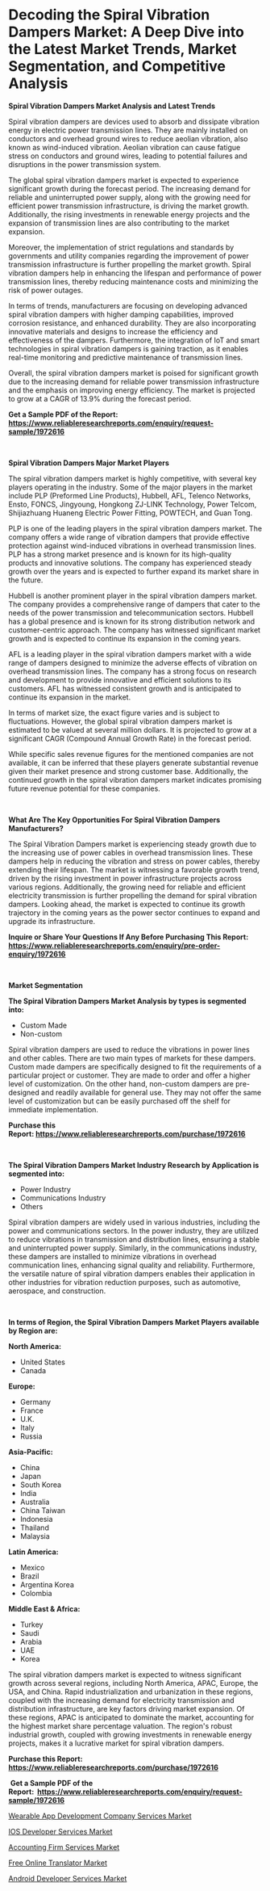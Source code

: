 <p><h1>Decoding the Spiral Vibration Dampers Market: A Deep Dive into the Latest Market Trends, Market Segmentation, and Competitive Analysis</h1></p><p><strong>Spiral Vibration Dampers Market Analysis and Latest Trends</strong></p>
<p><p>Spiral vibration dampers are devices used to absorb and dissipate vibration energy in electric power transmission lines. They are mainly installed on conductors and overhead ground wires to reduce aeolian vibration, also known as wind-induced vibration. Aeolian vibration can cause fatigue stress on conductors and ground wires, leading to potential failures and disruptions in the power transmission system.</p><p>The global spiral vibration dampers market is expected to experience significant growth during the forecast period. The increasing demand for reliable and uninterrupted power supply, along with the growing need for efficient power transmission infrastructure, is driving the market growth. Additionally, the rising investments in renewable energy projects and the expansion of transmission lines are also contributing to the market expansion.</p><p>Moreover, the implementation of strict regulations and standards by governments and utility companies regarding the improvement of power transmission infrastructure is further propelling the market growth. Spiral vibration dampers help in enhancing the lifespan and performance of power transmission lines, thereby reducing maintenance costs and minimizing the risk of power outages.</p><p>In terms of trends, manufacturers are focusing on developing advanced spiral vibration dampers with higher damping capabilities, improved corrosion resistance, and enhanced durability. They are also incorporating innovative materials and designs to increase the efficiency and effectiveness of the dampers. Furthermore, the integration of IoT and smart technologies in spiral vibration dampers is gaining traction, as it enables real-time monitoring and predictive maintenance of transmission lines.</p><p>Overall, the spiral vibration dampers market is poised for significant growth due to the increasing demand for reliable power transmission infrastructure and the emphasis on improving energy efficiency. The market is projected to grow at a CAGR of 13.9% during the forecast period.</p></p>
<p><strong>Get a Sample PDF of the Report:&nbsp; <a href="https://www.reliableresearchreports.com/enquiry/request-sample/1972616">https://www.reliableresearchreports.com/enquiry/request-sample/1972616</a></strong></p>
<p>&nbsp;</p>
<p><strong>Spiral Vibration Dampers Major Market Players</strong></p>
<p><p>The spiral vibration dampers market is highly competitive, with several key players operating in the industry. Some of the major players in the market include PLP (Preformed Line Products), Hubbell, AFL, Telenco Networks, Ensto, FONCS, Jingyoung, Hongkong ZJ-LINK Technology, Power Telcom, Shijiazhuang Huaneng Electric Power Fitting, POWTECH, and Guan Tong.</p><p>PLP is one of the leading players in the spiral vibration dampers market. The company offers a wide range of vibration dampers that provide effective protection against wind-induced vibrations in overhead transmission lines. PLP has a strong market presence and is known for its high-quality products and innovative solutions. The company has experienced steady growth over the years and is expected to further expand its market share in the future.</p><p>Hubbell is another prominent player in the spiral vibration dampers market. The company provides a comprehensive range of dampers that cater to the needs of the power transmission and telecommunication sectors. Hubbell has a global presence and is known for its strong distribution network and customer-centric approach. The company has witnessed significant market growth and is expected to continue its expansion in the coming years.</p><p>AFL is a leading player in the spiral vibration dampers market with a wide range of dampers designed to minimize the adverse effects of vibration on overhead transmission lines. The company has a strong focus on research and development to provide innovative and efficient solutions to its customers. AFL has witnessed consistent growth and is anticipated to continue its expansion in the market.</p><p>In terms of market size, the exact figure varies and is subject to fluctuations. However, the global spiral vibration dampers market is estimated to be valued at several million dollars. It is projected to grow at a significant CAGR (Compound Annual Growth Rate) in the forecast period.</p><p>While specific sales revenue figures for the mentioned companies are not available, it can be inferred that these players generate substantial revenue given their market presence and strong customer base. Additionally, the continued growth in the spiral vibration dampers market indicates promising future revenue potential for these companies.</p></p>
<p>&nbsp;</p>
<p><strong>What Are The Key Opportunities For Spiral Vibration Dampers Manufacturers?</strong></p>
<p><p>The Spiral Vibration Dampers market is experiencing steady growth due to the increasing use of power cables in overhead transmission lines. These dampers help in reducing the vibration and stress on power cables, thereby extending their lifespan. The market is witnessing a favorable growth trend, driven by the rising investment in power infrastructure projects across various regions. Additionally, the growing need for reliable and efficient electricity transmission is further propelling the demand for spiral vibration dampers. Looking ahead, the market is expected to continue its growth trajectory in the coming years as the power sector continues to expand and upgrade its infrastructure.</p></p>
<p><strong>Inquire or Share Your Questions If Any Before Purchasing This Report: <a href="https://www.reliableresearchreports.com/enquiry/pre-order-enquiry/1972616">https://www.reliableresearchreports.com/enquiry/pre-order-enquiry/1972616</a></strong></p>
<p>&nbsp;</p>
<p><strong>Market Segmentation</strong></p>
<p><strong>The Spiral Vibration Dampers Market Analysis by types is segmented into:</strong></p>
<p><ul><li>Custom Made</li><li>Non-custom</li></ul></p>
<p><p>Spiral vibration dampers are used to reduce the vibrations in power lines and other cables. There are two main types of markets for these dampers. Custom made dampers are specifically designed to fit the requirements of a particular project or customer. They are made to order and offer a higher level of customization. On the other hand, non-custom dampers are pre-designed and readily available for general use. They may not offer the same level of customization but can be easily purchased off the shelf for immediate implementation.</p></p>
<p><strong>Purchase this Report:&nbsp;<a href="https://www.reliableresearchreports.com/purchase/1972616">https://www.reliableresearchreports.com/purchase/1972616</a></strong></p>
<p>&nbsp;</p>
<p><strong>The Spiral Vibration Dampers Market Industry Research by Application is segmented into:</strong></p>
<p><ul><li>Power Industry</li><li>Communications Industry</li><li>Others</li></ul></p>
<p><p>Spiral vibration dampers are widely used in various industries, including the power and communications sectors. In the power industry, they are utilized to reduce vibrations in transmission and distribution lines, ensuring a stable and uninterrupted power supply. Similarly, in the communications industry, these dampers are installed to minimize vibrations in overhead communication lines, enhancing signal quality and reliability. Furthermore, the versatile nature of spiral vibration dampers enables their application in other industries for vibration reduction purposes, such as automotive, aerospace, and construction.</p></p>
<p>&nbsp;</p>
<p><strong>In terms of Region, the Spiral Vibration Dampers Market Players available by Region are:</strong></p>
<p>
    <p> <strong> North America: </strong>
        <ul>
            <li>United States</li>
            <li>Canada</li>
        </ul>
        </p> 
    <p> <strong> Europe: </strong>
        <ul>
            <li>Germany</li>
            <li>France</li>
            <li>U.K.</li>
            <li>Italy</li>
            <li>Russia</li>
        </ul>
        </p> 
    <p> <strong> Asia-Pacific: </strong>
        <ul>
            <li>China</li>
            <li>Japan</li>
            <li>South Korea</li>
            <li>India</li>
            <li>Australia</li>
            <li>China Taiwan</li>
            <li>Indonesia</li>
            <li>Thailand</li>
            <li>Malaysia</li>
        </ul>
        </p> 
    <p> <strong> Latin America: </strong>
        <ul>
            <li>Mexico</li>
            <li>Brazil</li>
            <li>Argentina Korea</li>
            <li>Colombia</li>
        </ul>
        </p> 
    <p> <strong> Middle East & Africa: </strong>
        <ul>
            <li>Turkey</li>
            <li>Saudi</li>
            <li>Arabia</li>
            <li>UAE</li>
            <li>Korea</li>
        </ul>
    </p>
    </p>
<p><p>The spiral vibration dampers market is expected to witness significant growth across several regions, including North America, APAC, Europe, the USA, and China. Rapid industrialization and urbanization in these regions, coupled with the increasing demand for electricity transmission and distribution infrastructure, are key factors driving market expansion. Of these regions, APAC is anticipated to dominate the market, accounting for the highest market share percentage valuation. The region's robust industrial growth, coupled with growing investments in renewable energy projects, makes it a lucrative market for spiral vibration dampers.</p></p>
<p><strong>Purchase this Report: <a href="https://www.reliableresearchreports.com/purchase/1972616">https://www.reliableresearchreports.com/purchase/1972616</a></strong></p>
<p>&nbsp;<strong>Get a Sample PDF of the Report:&nbsp;&nbsp;<a href="https://www.reliableresearchreports.com/enquiry/request-sample/1972616">https://www.reliableresearchreports.com/enquiry/request-sample/1972616</a></strong></p>
<p><strong></strong></p>
<p><p><a href="https://medium.com/@v8581137/wearable-app-development-company-services-market-size-reveals-the-best-marketing-channels-in-global-06cf31b1db58">Wearable App Development Company Services Market</a></p><p><a href="https://medium.com/@v8581137/ios-developer-services-market-analysis-and-sze-forecasted-for-period-from-2023-to-2030-8df5ea4efdb5">IOS Developer Services Market</a></p><p><a href="https://medium.com/@v8581137/analyzing-accounting-firm-services-market-global-industry-perspective-and-forecast-2023-to-2030-9e3be50c4c37">Accounting Firm Services Market</a></p><p><a href="https://medium.com/@v8581137/free-online-translator-market-the-key-to-successful-business-strategy-forecast-till-2030-31f8e516185d">Free Online Translator Market</a></p><p><a href="https://medium.com/@v8581137/android-developer-services-market-report-reveals-the-latest-trends-and-growth-opportunities-of-this-c92704fd86bb">Android Developer Services Market</a></p></p>